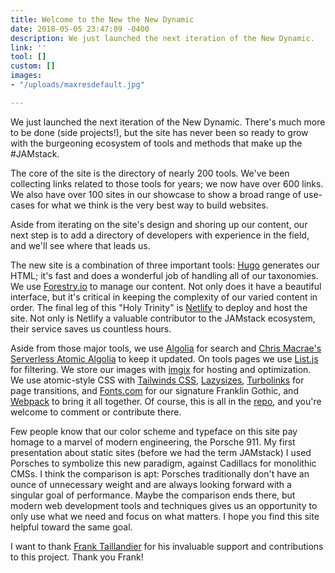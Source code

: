 ```yaml
---
title: Welcome to the New the New Dynamic
date: 2018-05-05 23:47:09 -0400
description: We just launched the next iteration of the New Dynamic.
link: ''
tool: []
custom: []
images:
- "/uploads/maxresdefault.jpg"

---
```

We just launched the next iteration of the New Dynamic. There's much more to be done (side projects!), but the site has never been so ready to grow with the burgeoning ecosystem of tools and methods that make up the #JAMstack.

The core of the site is the directory of nearly 200 tools. We've been collecting links related to those tools for years; we now have over 600 links. We also have over 100 sites in our showcase to show a broad range of use-cases for what we think is the very best way to build websites.

Aside from iterating on the site's design and shoring up our content, our next step is to add a directory of developers with experience in the field, and we'll see where that leads us.

The new site is a combination of three important tools: [Hugo](https://gohugo.io/) generates our HTML; it's fast and does a wonderful job of handling all of our taxonomies. We use [Forestry.io](https://forestry.io/) to manage our content. Not only does it have a beautiful interface, but it's critical in keeping the complexity of our varied content in order. The final leg of this "Holy Trinity" is [Netlify](https://www.netlify.com/) to deploy and host the site. Not only is Netlify a valuable contributor to the JAMstack ecosystem, their service saves us countless hours.

Aside from those major tools, we use [Algolia](https://www.algolia.com/) for search and [Chris Macrae's](https://twitter.com/chrisdmacrae) [Serverless Atomic Algolia](https://github.com/chrisdmacrae/serverless-atomic-algolia) to keep it updated. On tools pages we use [List.js](http://listjs.com/) for filtering. We store our images with [imgix](https://www.imgix.com/) for hosting and optimization. We use atomic-style CSS with [Tailwinds CSS](https://tailwindcss.com/), [Lazysizes](https://github.com/aFarkas/lazysizes), [Turbolinks](https://github.com/turbolinks/turbolinks) for page transitions, and [Fonts.com](https://www.fonts.com/) for our signature Franklin Gothic, and [Webpack](https://webpack.js.org/) to bring it all together. Of course, this is all in the [repo](https://github.com/thenewdynamic-org), and you're welcome to comment or contribute there.

Few people know that our color scheme and typeface on this site pay homage to a marvel of modern engineering, the Porsche 911. My first presentation about static sites (before we had the term JAMstack) I used Porsches to symbolize this new paradigm, against Cadillacs for monolithic CMSs. I think the comparison is apt: Porsches traditionally don't have an ounce of unnecessary weight and are always looking forward with a singular goal of performance. Maybe the comparison ends there, but modern web development tools and techniques gives us an opportunity to only use what we need and focus on what matters. I hope you find this site helpful toward the same goal.

I want to thank [Frank Taillandier](https://twitter.com/dirtyf) for his invaluable support and contributions to this project. Thank you Frank!